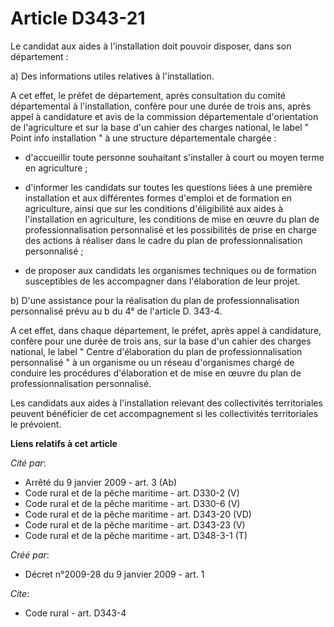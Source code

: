 # Article D343-21

Le candidat aux aides à l'installation doit pouvoir disposer, dans son département : 

a) Des informations utiles relatives à l'installation.

A cet effet, le préfet de département, après consultation du comité départemental à l'installation, confère pour une durée de
trois ans, après appel à candidature et avis de la commission départementale d'orientation de l'agriculture et sur la base
d'un cahier des charges national, le label " Point info installation " à une structure départementale chargée :

- d'accueillir toute personne souhaitant s'installer à court ou moyen terme en agriculture ;

- d'informer les candidats sur toutes les questions liées à une première installation et aux différentes formes d'emploi et
de formation en agriculture, ainsi que sur les conditions d'éligibilité aux aides à l'installation en agriculture, les
conditions de mise en œuvre du plan de professionnalisation personnalisé et les possibilités de prise en charge des actions à
réaliser dans le cadre du plan de professionnalisation personnalisé ;

- de proposer aux candidats les organismes techniques ou de formation susceptibles de les accompagner dans l'élaboration de
leur projet. 

b) D'une assistance pour la réalisation du plan de professionnalisation personnalisé prévu au b du 4° de l'article D. 343-4.

A cet effet, dans chaque département, le préfet, après appel à candidature, confère pour une durée de trois ans, sur la base
d'un cahier des charges national, le label " Centre d'élaboration du plan de professionnalisation personnalisé " à un
organisme ou un réseau d'organismes chargé de conduire les procédures d'élaboration et de mise en œuvre du plan de
professionnalisation personnalisé. 

Les candidats aux aides à l'installation relevant des collectivités territoriales peuvent bénéficier de cet accompagnement si
les collectivités territoriales le prévoient.

**Liens relatifs à cet article**

_Cité par_:

  - Arrêté du 9 janvier 2009 - art. 3 (Ab)
  - Code rural et de la pêche maritime - art. D330-2 (V)
  - Code rural et de la pêche maritime - art. D330-6 (V)
  - Code rural et de la pêche maritime - art. D343-20 (VD)
  - Code rural et de la pêche maritime - art. D343-23 (V)
  - Code rural et de la pêche maritime - art. D348-3-1 (T)

_Créé par_:

  - Décret n°2009-28 du 9 janvier 2009 - art. 1

_Cite_:

  - Code rural - art. D343-4
